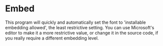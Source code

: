 # Embed
This program will quickly and automatically set the font to 'installable embedding allowed', the least restrictive setting. You can use Microsoft's editor to make it a more restrictive value, or change it in the source code, if you really require a different embedding level.

